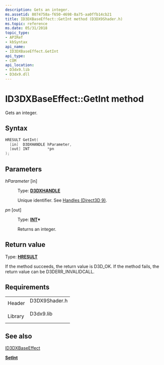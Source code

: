 ```yaml
---
description: Gets an integer.
ms.assetid: 8074758a-f650-4698-8a75-aa0ffb14cb21
title: ID3DXBaseEffect::GetInt method (D3DX9Shader.h)
ms.topic: reference
ms.date: 05/31/2018
topic_type: 
- APIRef
- kbSyntax
api_name: 
- ID3DXBaseEffect.GetInt
api_type: 
- COM
api_location: 
- D3dx9.lib
- D3dx9.dll
---
```


# ID3DXBaseEffect::GetInt method

Gets an integer.

## Syntax


```C++
HRESULT GetInt(
  [in]  D3DXHANDLE hParameter,
  [out] INT        *pn
);
```



## Parameters

<dl> <dt>

*hParameter* \[in\]
</dt> <dd>

Type: **[D3DXHANDLE](dx9-graphics-reference-effects-constants.md)**

Unique identifier. See [Handles (Direct3D 9)](handles.md).

</dd> <dt>

*pn* \[out\]
</dt> <dd>

Type: **[**INT**](../winprog/windows-data-types.md)\***

Returns an integer.

</dd> </dl>

## Return value

Type: **[**HRESULT**](https://msdn.microsoft.com/library/Bb401631(v=MSDN.10).aspx)**

If the method succeeds, the return value is D3D\_OK. If the method fails, the return value can be D3DERR\_INVALIDCALL.

## Requirements



|                    |                                                                                          |
|--------------------|------------------------------------------------------------------------------------------|
| Header<br/>  | <dl> <dt>D3DX9Shader.h</dt> </dl> |
| Library<br/> | <dl> <dt>D3dx9.lib</dt> </dl>     |



## See also

<dl> <dt>

[ID3DXBaseEffect](id3dxbaseeffect.md)
</dt> <dt>

[**SetInt**](id3dxbaseeffect--setint.md)
</dt> </dl>

 

 
